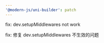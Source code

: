 ```yaml
---
'@modern-js/uni-builder': patch
---
```


fix: dev.setupMiddlewares not work

fix: 修复 dev.setupMiddlewares 不生效的问题
